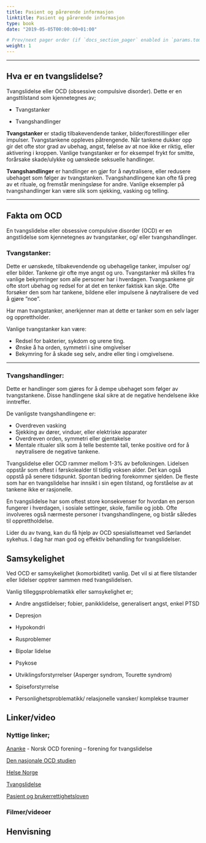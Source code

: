 ```yaml
---
title: Pasient og pårørende informasjon
linktitle: Pasient og pårørende informasjon
type: book
date: "2019-05-05T00:00:00+01:00"

# Prev/next pager order (if `docs_section_pager` enabled in `params.toml`)
weight: 1
---
```


---
## Hva er en tvangslidelse?

Tvangslidelse eller OCD (obsessive compulsive disorder).
Dette er en angsttilstand som kjennetegnes av;

- Tvangstanker

- Tvangshandlinger


**Tvangstanker** er stadig tilbakevendende tanker,
bilder/forestillinger eller impulser. Tvangstankene oppleves
påtrengende. Når tankene dukker opp gir det ofte stor grad
av ubehag, angst, følelse av at noe ikke er riktig, eller
aktivering i kroppen. Vanlige tvangstanker er for eksempel
frykt for smitte, forårsake skade/ulykke og uønskede
seksuelle handlinger.


**Tvangshandlinger** er handlinger en gjør for å nøytralisere,
eller redusere ubehaget som følger av tvangstanken.
Tvangshandlingene kan ofte få preg av et rituale, og fremstår
meningsløse for andre. Vanlige eksempler på
tvangshandlinger kan være slik som sjekking, vasking og
telling.

---

## Fakta om OCD

En tvangslidelse eller obsessive compulsive disorder (OCD) er en angstlidelse som kjennetegnes av tvangstanker, og/ eller tvangshandlinger.

### Tvangstanker:
Dette er uønskede, tilbakevendende og ubehagelige tanker, impulser og/ eller bilder. Tankene gir ofte mye angst og uro. Tvangstanker må skilles fra vanlige bekymringer som alle personer har i hverdagen. Tvangsankene gir ofte stort ubehag og redsel for at det en tenker faktisk kan skje. Ofte forsøker den som har tankene, bildene eller impulsene å nøytralisere de ved å gjøre ”noe”.

Har man tvangstanker, anerkjenner man at dette er tanker som en selv lager og opprettholder.

Vanlige tvangstanker kan være:
- Redsel for bakterier, sykdom og urene ting.
- Ønske å ha orden, symmetri i sine omgivelser
- Bekymring for å skade seg selv, andre eller ting i omgivelsene.

---
### Tvangshandlinger:
Dette er handlinger som gjøres for å dempe ubehaget som følger av tvangstankene. Disse handlingene skal sikre at de negative hendelsene ikke inntreffer.

De vanligste tvangshandlingene er:
- Overdreven vasking
- Sjekking av dører, vinduer, eller elektriske apparater
- Overdreven orden, symmetri eller gjentakelse
- Mentale ritualer slik som å telle bestemte tall, tenke positive ord for å nøytralisere de negative tankene.

Tvangslidelse eller OCD rammer mellom 1-3% av befolkningen. Lidelsen oppstår som oftest i førskolealder til
tidlig voksen alder. Det kan også oppstå på senere tidspunkt. Spontan bedring forekommer sjelden. De fleste
som har en tvangslidelse har innsikt i sin egen tilstand, og forståelse av at tankene ikke er rasjonelle.

En tvangslidelse har som oftest store konsekvenser for hvordan en person fungerer i hverdagen, i sosiale
settinger, skole, familie og jobb. Ofte involveres også nærmeste personer i tvangshandlingene, og bistår således
til opprettholdelse.

Lider du av tvang, kan du få hjelp av OCD spesialistteamet ved Sørlandet sykehus. I dag har man god og
effektiv behandling for tvangslidelser.



## Samsykelighet
Ved OCD er samsykelighet (komorbiditet) vanlig. Det vil si at flere tilstander eller lidelser opptrer sammen med tvangslidelsen.

Vanlig tilleggsproblematikk eller samsykelighet er;

- Andre angstlidelser; fobier, panikklidelse, generalisert angst, enkel PTSD

- Depresjon

- Hypokondri

- Rusproblemer

- Bipolar lidelse

- Psykose

- Utviklingsforstyrrelser (Asperger syndrom, Tourette syndrom)

- Spiseforstyrrelse

- Personlighetsproblematikk/ relasjonelle vansker/ komplekse traumer


## Linker/video

### Nyttige linker;

[Ananke](https://www.ananke.no/) - Norsk OCD forening – forening for tvangslidelse

[Den nasjonale OCD studien](https://helse-bergen.no/avdelinger/psykisk-helsevern/kronstad-distriktspsykiatriske-senter)

[Helse Norge](https://www.helsenorge.no/)

[Tvangslidelse](https://www.tvangslidelse.no/)

[Pasient og brukerrettighetsloven](https://lovdata.no/dokument/NL/lov/1999-07-02-63?q=pasient%20og%20brukerrettighetsloven)


### Filmer/videoer




## Henvisning